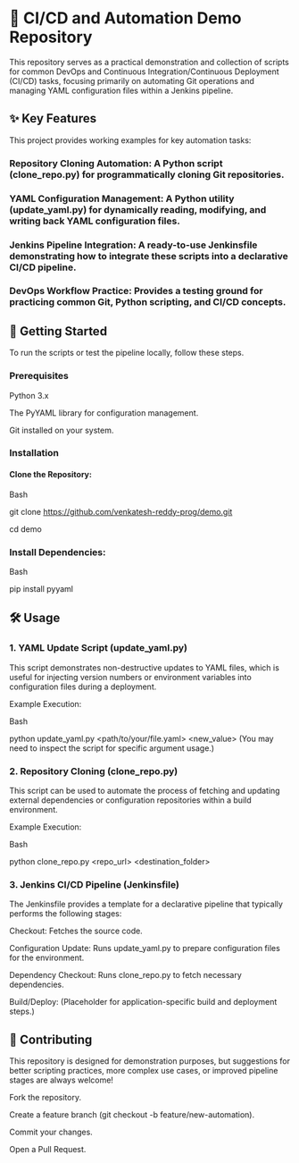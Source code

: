 # 🤖 CI/CD and Automation Demo Repository

This repository serves as a practical demonstration and collection of scripts for common DevOps and Continuous Integration/Continuous Deployment (CI/CD) tasks, focusing primarily on automating Git operations and managing YAML configuration files within a Jenkins pipeline.

## ✨ Key Features

This project provides working examples for key automation tasks:

### Repository Cloning Automation: A Python script (clone_repo.py) for programmatically cloning Git repositories.

### YAML Configuration Management: A Python utility (update_yaml.py) for dynamically reading, modifying, and writing back YAML configuration files.

### Jenkins Pipeline Integration: A ready-to-use Jenkinsfile demonstrating how to integrate these scripts into a declarative CI/CD pipeline.

### DevOps Workflow Practice: Provides a testing ground for practicing common Git, Python scripting, and CI/CD concepts.

## 🚀 Getting Started

To run the scripts or test the pipeline locally, follow these steps.

### Prerequisites

Python 3.x

The PyYAML library for configuration management.

Git installed on your system.

### Installation

#### Clone the Repository:

Bash

git clone https://github.com/venkatesh-reddy-prog/demo.git

cd demo

### Install Dependencies:

Bash

pip install pyyaml

## 🛠️ Usage

### 1. YAML Update Script (update_yaml.py)
This script demonstrates non-destructive updates to YAML files, which is useful for injecting version numbers or environment variables into configuration files during a deployment.

Example Execution:

Bash

python update_yaml.py <path/to/your/file.yaml> <key> <new_value>
(You may need to inspect the script for specific argument usage.)

### 2. Repository Cloning (clone_repo.py)
This script can be used to automate the process of fetching and updating external dependencies or configuration repositories within a build environment.

Example Execution:

Bash

python clone_repo.py <repo_url> <destination_folder>

### 3. Jenkins CI/CD Pipeline (Jenkinsfile)
   
The Jenkinsfile provides a template for a declarative pipeline that typically performs the following stages:

Checkout: Fetches the source code.

Configuration Update: Runs update_yaml.py to prepare configuration files for the environment.

Dependency Checkout: Runs clone_repo.py to fetch necessary dependencies.

Build/Deploy: (Placeholder for application-specific build and deployment steps.)

## 🤝 Contributing
This repository is designed for demonstration purposes, but suggestions for better scripting practices, more complex use cases, or improved pipeline stages are always welcome!

Fork the repository.

Create a feature branch (git checkout -b feature/new-automation).

Commit your changes.

Open a Pull Request.

